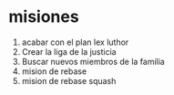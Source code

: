 # misiones
1. acabar con el plan lex luthor
2. Crear la liga de la justicia
3. Buscar nuevos miembros de la familia
4. mision de rebase
5. mision de rebase squash